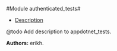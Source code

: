 

#Module authenticated_tests#
* [Description](#description)


@todo Add description to appdotnet_tests.

__Authors:__ erikh.